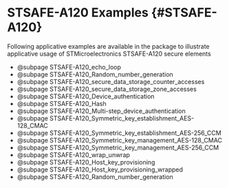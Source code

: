 # STSAFE-A120 Examples {#STSAFE-A120}



Following applicative examples are available in the package to illustrate applicative usage of STMicroelectronics STSAFE-A120 secure elements  



  - @subpage STSAFE-A120_echo_loop
  - @subpage STSAFE-A120_Random_number_generation
  - @subpage STSAFE-A120_secure_data_storage_counter_accesses
  - @subpage STSAFE-A120_secure_data_storage_zone_accesses
  - @subpage STSAFE-A120_Device_authentication
  - @subpage STSAFE-A120_Hash
  - @subpage STSAFE-A120_Multi-step_device_authentication
  - @subpage STSAFE-A120_Symmetric_key_establishment_AES-128_CMAC
  - @subpage STSAFE-A120_Symmetric_key_establishment_AES-256_CCM
  - @subpage STSAFE-A120_Symmetric_key_management_AES-128_CMAC
  - @subpage STSAFE-A120_Symmetric_key_management_AES-256_CCM
  - @subpage STSAFE-A120_wrap_unwrap
  - @subpage STSAFE-A120_Host_key_provisioning
  - @subpage STSAFE-A120_Host_key_provisioning_wrapped
  - @subpage STSAFE-A120_Random_number_generation